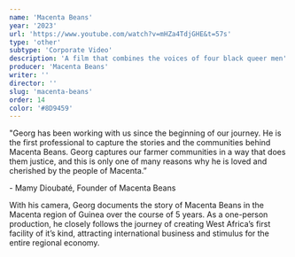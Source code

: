 ```yaml
---
name: 'Macenta Beans'
year: '2023'
url: 'https://www.youtube.com/watch?v=mHZa4TdjGHE&t=57s'
type: 'other'
subtype: 'Corporate Video'
description: 'A film that combines the voices of four black queer men'
producer: 'Macenta Beans'
writer: ''
director: ''
slug: 'macenta-beans'
order: 14
color: '#8D9459'
---
```


<script>
  import ExternalLink from '$lib/components/Link/ExternalLink.svelte';
  import Link from '$lib/components/Link/Link.svelte';
</script>

"Georg has been working with us since the beginning of our journey. He is the first professional to capture the stories and the communities behind Macenta Beans. Georg captures our farmer communities in a way that does them justice, and this is only one of many reasons why he is loved and cherished by the people of Macenta.”

\- Mamy Dioubaté, Founder of Macenta Beans

With his camera, Georg documents the story of Macenta Beans in the Macenta region of Guinea over the course of 5 years. As a one-person production, he closely follows the journey of creating West Africa’s first facility of it’s kind, attracting international business and stimulus for the entire regional economy.
